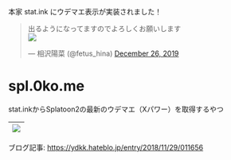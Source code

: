 本家 stat.ink にウデマエ表示が実装されました！  
<blockquote class="twitter-tweet"><p lang="ja" dir="ltr">出るようになってますのでよろしくお願いします<br /><a href="https://t.co/Fvhzijdmhv"><img src="https://pbs.twimg.com/media/EMserZLVUAAet6y?format=png" /></a></p>&mdash; 相沢陽菜 (@fetus_hina) <a href="https://twitter.com/fetus_hina/status/1210094659269058560?ref_src=twsrc%5Etfw">December 26, 2019</a></blockquote>

# spl.0ko.me

stat.inkからSplatoon2の最新のウデマエ（Xパワー）を取得するやつ

|![](https://cdn-ak.f.st-hatena.com/images/fotolife/Y/YDKK/20181128/20181128233715.png)|
|:-:|

ブログ記事: https://ydkk.hateblo.jp/entry/2018/11/29/011656

